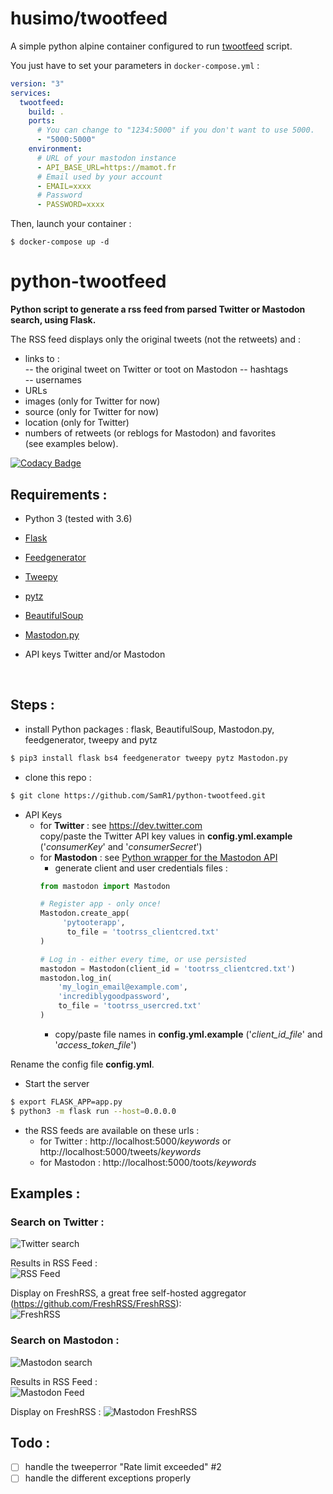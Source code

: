 # husimo/twootfeed

A simple python alpine container configured to run [twootfeed](https://github.com/SamR1/python-twootfeed) script.

You just have to set your parameters in `docker-compose.yml` : 

```yaml
version: "3"
services:
  twootfeed:
    build: .
    ports:
      # You can change to "1234:5000" if you don't want to use 5000.
      - "5000:5000"
    environment:
      # URL of your mastodon instance
      - API_BASE_URL=https://mamot.fr
      # Email used by your account
      - EMAIL=xxxx
      # Password
      - PASSWORD=xxxx
```

Then, launch your container : 

```
$ docker-compose up -d
```

# python-twootfeed
**Python script to generate a rss feed from parsed Twitter or Mastodon search, using Flask.**  

The RSS feed displays only the original tweets (not the retweets) and :
- links to :  
  -- the original tweet on Twitter or toot on Mastodon
  -- hashtags  
  -- usernames  
- URLs 
- images (only for Twitter for now)
- source  (only for Twitter for now)
- location  (only for Twitter)
- numbers of retweets (or reblogs for Mastodon) and favorites  
  (see examples below).  

[![Codacy Badge](https://api.codacy.com/project/badge/Grade/14d1c00121c04cd2b81453c597639ca6)](https://www.codacy.com/app/SamR1/python-twootfeed?utm_source=github.com&amp;utm_medium=referral&amp;utm_content=SamR1/python-twootfeed&amp;utm_campaign=Badge_Grade)

## **Requirements :**
- Python 3 (tested with 3.6)
- [Flask](http://flask.pocoo.org/)
- [Feedgenerator](https://pypi.python.org/pypi/feedgenerator)
- [Tweepy](https://github.com/tweepy/tweepy)
- [pytz](https://pypi.python.org/pypi/pytz/)
- [BeautifulSoup](https://pypi.python.org/pypi/beautifulsoup4)
- [Mastodon.py](https://github.com/halcy/Mastodon.py)
- API keys Twitter and/or Mastodon 

  ​
## **Steps :**
- install Python packages : flask, BeautifulSoup, Mastodon.py, feedgenerator, tweepy and pytz
```bash
$ pip3 install flask bs4 feedgenerator tweepy pytz Mastodon.py
```

- clone this repo :
```bash
$ git clone https://github.com/SamR1/python-twootfeed.git
```

- API Keys
    - for **Twitter** : see https://dev.twitter.com  
      copy/paste the Twitter API key values in **config.yml.example** ('_consumerKey_' and '_consumerSecret_')
    - for **Mastodon** : see [Python wrapper for the Mastodon API](https://github.com/halcy/Mastodon.py)  
       - generate client and user credentials files :  
        ```python
        from mastodon import Mastodon
        
        # Register app - only once!        
        Mastodon.create_app(
             'pytooterapp',
              to_file = 'tootrss_clientcred.txt'
        )        
        
        # Log in - either every time, or use persisted        
        mastodon = Mastodon(client_id = 'tootrss_clientcred.txt')
        mastodon.log_in(
            'my_login_email@example.com',
            'incrediblygoodpassword',
            to_file = 'tootrss_usercred.txt'
        )
        ```
        - copy/paste file names in **config.yml.example** ('_client_id_file_' and '_access_token_file_')

Rename the config file **config.yml**.

- Start the server
```bash
$ export FLASK_APP=app.py
$ python3 -m flask run --host=0.0.0.0
```

- the RSS feeds are available on these urls :  
   - for Twitter : http://localhost:5000/_keywords_ or http://localhost:5000/tweets/_keywords_
   - for Mastodon : http://localhost:5000/toots/_keywords_

## Examples :  
### Search on Twitter :  
![Twitter search](images/twitter.png)  

Results in RSS Feed :  
![RSS Feed](images/RSSFeed.png)  

Display on FreshRSS, a great free self-hosted aggregator (https://github.com/FreshRSS/FreshRSS):    
![FreshRSS](images/FreshRSS.png)  

### Search on Mastodon : 
![Mastodon search](images/mastodon.png)

Results in RSS Feed :  
![Mastodon Feed](images/MastodonRSSFeed.png) 

Display on FreshRSS :
![Mastodon FreshRSS](images/MastodonFreshRSS.png)  

## **Todo :**
- [ ] handle the tweeperror "Rate limit exceeded" #2
- [ ] handle the different exceptions properly 

